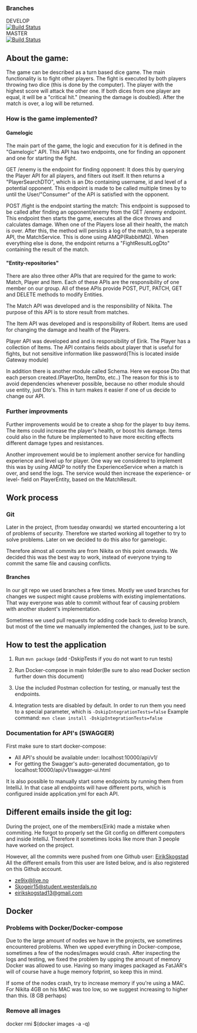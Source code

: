 ### Branches
DEVELOP  
[![Build Status](https://travis-ci.com/NikitaZhevnitskiy/ern-card-game.svg?token=6FYqXrfAk2ZHo34Tq8Gp&branch=develop)](https://travis-ci.com/NikitaZhevnitskiy/ern-card-game)  
MASTER  
[![Build Status](https://travis-ci.com/NikitaZhevnitskiy/ern-card-game.svg?token=6FYqXrfAk2ZHo34Tq8Gp&branch=master)](https://travis-ci.com/NikitaZhevnitskiy/ern-card-game)  


## About the game:
The game can be described as a turn based dice game. The main functionality is to fight other players. The fight is executed by both players throwing two dice (this is done by the computer). The player with the highest score
will attack the other one. If both dices from one player are equal, it will be a "critical hit." (meaning the damage is doubled).
After the match is over, a log will be returned.

### How is the game implemented?

#### Gamelogic
The main part of the game, the logic and execution for it is defined in the "Gamelogic" API. This API has two endpoints, one for finding 
an opponent and one for starting the fight.

GET /enemy is the endpoint for finding opponent:
It does this by querying the Player API for all players, and filters out itself. It then returns a "PlayerSearchDTO", which is an Dto
containing username, id and level of a potential opponent. This endpoint is made to be called multiple times by to until the 
User/"Consumer" of the API is satisfied with the opponent.

POST /fight is the endpoint starting the match:
This endpoint is supposed to be called after finding an opponent/enemy
from the GET /enemy endpoint. This endpoint then starts the game, executes all the dice throws and calculates damage. When one of the Players lose all their health, 
the match is over. After this, the method will persists a log of the match, to a seperate API, the MatchService. This is done using AMQP(RabbitMQ).
When everything else is done, the endpoint returns a "FightResultLogDto" containing the result of the match.

#### "Entity-repositories"
There are also three other APIs that are required for the game to work: Match, Player and Item. 
Each of these APIs are the responsibility of one member on our group.
All of these APIs provide POST, PUT, PATCH, GET and DELETE methods to modify Entities.

The Match API was developed and is the responsibility of Nikita. The purpose of this API is to store result from matches.

The Item API was developed and is responsibility of Robert. Items are used for changing the damage and health of the Players. 

Player API was developed and and is responsibility of Eirik. The Player has a collection of Items. 
The API contains fields about player that is useful for fights, but not sensitive information like password(This is located inside Gateway module)

In addition there is another module called Schema. Here we expose Dto that each person created.(PlayerDto, ItemDto, etc..)
The reason for this is to avoid dependencies whenever possible, because no other module should use entity, just Dto's. 
This in turn makes it easier if one of us decide to change our API.

### Further improvments

Further improvements would be to create a shop for the player to buy items. The items could increase the player's
health, or boost his damage. Items could also in the future be implemented to have more exciting effects different damage 
types and resistances.

Another improvement would be to implement another service for handling experience and level up for player. One way we considered
to implement this was by using AMQP to notify the ExperienceService when a match is over, and send the logs. The service
would then increase the experience- or level- field on PlayerEntity, based on the MatchResult.


## Work process

### Git
Later in the project, (from tuesday onwards) we started encountering a lot of problems of security.
Therefore we started working all together to try to solve problems. Later on we decided to do this
also for gamelogic. 

Therefore almost all commits are from Nikita on this point onwards. We decided this was the best 
way to work, instead of everyone trying to commit the same file and causing conflicts.

#### Branches
In our git repo we used branches a few times. Mostly we used branches for changes we suspect
might cause problems with existing implementations. That way everyone was able to commit without
fear of causing problem with another student's implementation.

Sometimes we used pull requests for adding code back to develop branch, but most of the time we manually implemented the changes, just to be sure.

## How to test the application
1. Run `mvn package` (add -DskipTests if you do not want to run tests)
2. Run Docker-compose in main folder(Be sure to also read Docker section further down this document)
3. Use the included Postman collection for testing, or manually test the endpoints.

4. Integration tests are disabled by default. In order to run them you need to a special parameter, which is
`-DskipIntegrationTests=false`
Example command: `mvn clean install -DskipIntegrationTests=false`

### Documentation for API's (SWAGGER)
First make sure to start docker-compose:

- All API's should be available under: localhost:10000/api/v1/
- For getting the Swagger's auto-generated documentation, go to localhost:10000/api/v1/swagger-ui.html

It is also possible to manually start some endpoints by running them from IntelliJ. 
In that case all endpoints will have different ports, which is configured inside application.yml for each
API.
 


## Different emails inside the git log:
During the project, one of the members(Eirik) made a mistake when commiting. He forgot to properly set the Git config
on different computers and inside IntelliJ. Therefore it sometimes looks like more than 3 people have worked on the project.

However, all the commits were pushed from one Github user: [EirikSkogstad](https://github.com/EirikSkogstad)
All the different emails from this user are listed below, and is also registered on this Github account.
 - ze9ix@live.no
 - Skogeir15@student.westerdals.no
 - eirikskogstad13@gmail.com
 
## Docker

### Problems with Docker/Docker-compose
Due to the large amount of nodes we have in the projects, we sometimes encountered problems.
When we upped everything in Docker-compose, sometimes a few of the nodes/images would crash. 
After inspecting the logs and testing, we fixed the problem by upping the amount of memory Docker was allowed to use.
Having so many images packaged as FatJAR's will of course have a huge memory fotprint, so keep this in mind.

If some of the nodes crash, try to increase memory if you're using a MAC.
For Nikita 4GB on his MAC was too low, so we suggest increasing to higher than this. (8 GB perhaps)
 
### Remove all images 
docker rmi $(docker images -a -q)
